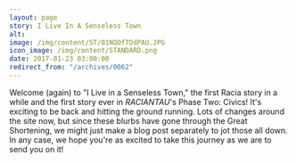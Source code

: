 ```yaml
---
layout: page
story: I Live In A Senseless Town
alt:
image: /img/content/ST/01NQOf7DdPAU.JPG
icon_image: /img/content/STANDARD.png
date: 2017-01-23 03:00:00
redirect_from: "/archives/0062"
---
```



Welcome (again) to "I Live in a Senseless Town," the first Racia story in a while and the first story ever in *RACIANTAU*'s Phase Two: Civics! It's exciting to be back and hitting the ground running. Lots of changes around the site now, but since these blurbs have gone through the Great Shortening, we might just make a blog post separately to jot those all down. In any case, we hope you're as excited to take this journey as we are to send you on it!
